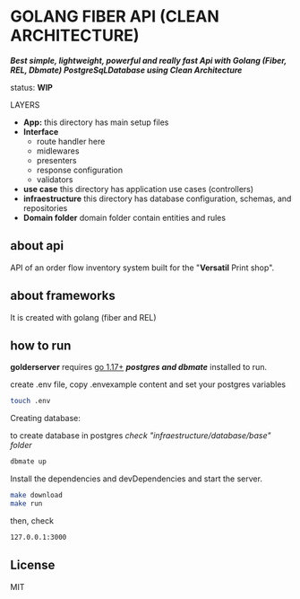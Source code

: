 # GOLANG FIBER API (CLEAN ARCHITECTURE)
**_Best simple, lightweight, powerful and really fast Api with Golang (Fiber, REL, Dbmate) PostgreSqLDatabase using Clean Architecture_**

status: **WIP**

LAYERS

- **App:**
  this directory has main setup files
- **Interface**
    - route handler here
    - midlewares
    - presenters
    - response configuration
    - validators
- **use case**
  this directory has application use cases (controllers)
- **infraestructure**
  this directory has database configuration, schemas, and repositories
- **Domain folder**
  domain folder contain entities and rules

## about api
API of an order flow inventory system built for the "**Versatil** Print shop".

## about frameworks
It is created with golang (fiber and REL)

## how to run

**golderserver** requires [go 1.17+](https://golang.org/dl/) 
***postgres and dbmate*** installed to run.

create .env file, copy .envexample content and set your postgres variables
```sh
touch .env
```

Creating database:

to create database in postgres _check "infraestructure/database/base" folder_

```sh
dbmate up
```

Install the dependencies and devDependencies and start the server.

```sh
make download
make run
```

then, check 

```sh
127.0.0.1:3000
```

## License
MIT


